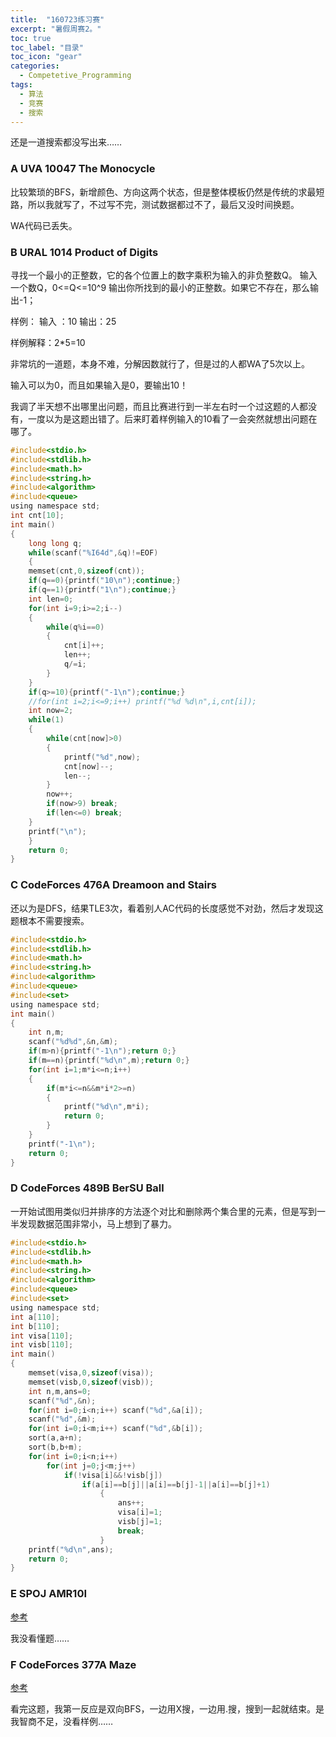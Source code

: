```yaml
---
title:  "160723练习赛"
excerpt: "暑假周赛2。"
toc: true
toc_label: "目录"
toc_icon: "gear"
categories:
  - Competetive_Programming
tags:
  - 算法
  - 竞赛
  - 搜索
---
```


还是一道搜索都没写出来……

### A UVA 10047 The Monocycle

比较繁琐的BFS，新增颜色、方向这两个状态，但是整体模板仍然是传统的求最短路，所以我就写了，不过写不完，测试数据都过不了，最后又没时间换题。

WA代码已丢失。

### B URAL 1014 Product of Digits

寻找一个最小的正整数，它的各个位置上的数字乘积为输入的非负整数Q。 输入 一个数Q，0<=Q<=10^9 输出你所找到的最小的正整数。如果它不存在，那么输出-1； 

样例： 输入 ：10 输出：25 

样例解释：2*5=10

非常坑的一道题，本身不难，分解因数就行了，但是过的人都WA了5次以上。

输入可以为0，而且如果输入是0，要输出10！

我调了半天想不出哪里出问题，而且比赛进行到一半左右时一个过这题的人都没有，一度以为是这题出错了。后来盯着样例输入的10看了一会突然就想出问题在哪了。

```c
#include<stdio.h>
#include<stdlib.h>
#include<math.h>
#include<string.h>
#include<algorithm>
#include<queue>
using namespace std;
int cnt[10];
int main()
{
    long long q;
    while(scanf("%I64d",&q)!=EOF)
    {
    memset(cnt,0,sizeof(cnt));
    if(q==0){printf("10\n");continue;}
    if(q==1){printf("1\n");continue;}
    int len=0;
    for(int i=9;i>=2;i--)
    {
        while(q%i==0)
        {
            cnt[i]++;
            len++;
            q/=i;
        }
    }
    if(q>=10){printf("-1\n");continue;}
    //for(int i=2;i<=9;i++) printf("%d %d\n",i,cnt[i]);
    int now=2;
    while(1)
    {
        while(cnt[now]>0)
        {
            printf("%d",now);
            cnt[now]--;
            len--;
        }
        now++;
        if(now>9) break;
        if(len<=0) break;
    }
    printf("\n");
    }
    return 0;
}
```

### C CodeForces 476A Dreamoon and Stairs

还以为是DFS，结果TLE3次，看着别人AC代码的长度感觉不对劲，然后才发现这题根本不需要搜索。

```c
#include<stdio.h>
#include<stdlib.h>
#include<math.h>
#include<string.h>
#include<algorithm>
#include<queue>
#include<set>
using namespace std;
int main()
{
    int n,m;
    scanf("%d%d",&n,&m);
    if(m>n){printf("-1\n");return 0;}
    if(m==n){printf("%d\n",m);return 0;}
    for(int i=1;m*i<=n;i++)
    {
        if(m*i<=n&&m*i*2>=n)
        {
            printf("%d\n",m*i);
            return 0;
        }
    }
    printf("-1\n");
    return 0;
}
```

### D CodeForces 489B BerSU Ball

一开始试图用类似归并排序的方法逐个对比和删除两个集合里的元素，但是写到一半发现数据范围非常小，马上想到了暴力。

```c
#include<stdio.h>
#include<stdlib.h>
#include<math.h>
#include<string.h>
#include<algorithm>
#include<queue>
#include<set>
using namespace std;
int a[110];
int b[110];
int visa[110];
int visb[110];
int main()
{
    memset(visa,0,sizeof(visa));
    memset(visb,0,sizeof(visb));
    int n,m,ans=0;
    scanf("%d",&n);
    for(int i=0;i<n;i++) scanf("%d",&a[i]);
    scanf("%d",&m);
    for(int i=0;i<m;i++) scanf("%d",&b[i]);
    sort(a,a+n);
    sort(b,b+m);
    for(int i=0;i<n;i++)
        for(int j=0;j<m;j++)
            if(!visa[i]&&!visb[j])
                if(a[i]==b[j]||a[i]==b[j]-1||a[i]==b[j]+1)
                    {
                        ans++;
                        visa[i]=1;
                        visb[j]=1;
                        break;
                    }
    printf("%d\n",ans);
    return 0;
}
```

### E SPOJ AMR10I

[参考](http://www.cnblogs.com/13224ACMer/p/4690275.html)

我没看懂题……

### F CodeForces 377A Maze

[参考](http://blog.csdn.net/chenguolinblog/article/details/17689901/)

看完这题，我第一反应是双向BFS，一边用X搜，一边用.搜，搜到一起就结束。是我智商不足，没看样例……